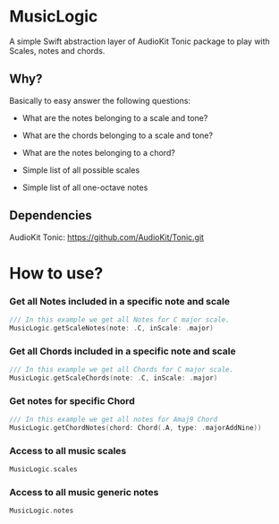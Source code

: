 # MusicLogic
A simple Swift abstraction layer of AudioKit Tonic package to play with Scales, notes and chords.

## Why?
Basically to easy answer the following questions:

- What are the notes belonging to a scale and tone?

- What are the chords belonging to a scale and tone?

- What are the notes belonging to a chord?

- Simple list of all possible scales

- Simple list of all one-octave notes

## Dependencies
AudioKit Tonic: https://github.com/AudioKit/Tonic.git

# How to use?
        
### Get all Notes included in a specific note and scale
```swift
/// In this example we get all Notes for C major scale.
MusicLogic.getScaleNotes(note: .C, inScale: .major)
```

### Get all Chords included in a specific note and scale
```swift
/// In this example we get all Chords for C major scale.
MusicLogic.getScaleChords(note: .C, inScale: .major)
```

### Get notes for specific Chord
```swift
/// In this example we get all notes for Amaj9 Chord
MusicLogic.getChordNotes(chord: Chord(.A, type: .majorAddNine))
```

### Access to all music scales
```swift
MusicLogic.scales
```

### Access to all music generic notes
```swift
MusicLogic.notes
```


